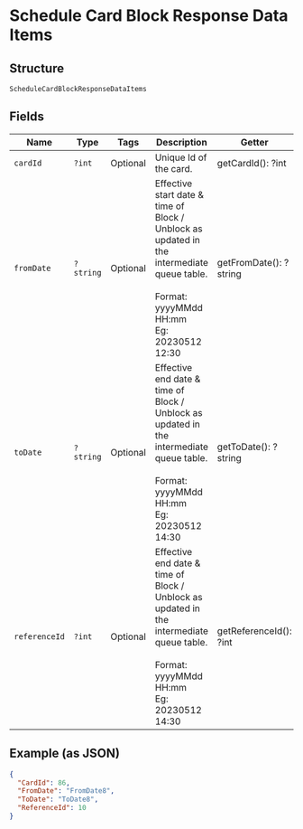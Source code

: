 
# Schedule Card Block Response Data Items

## Structure

`ScheduleCardBlockResponseDataItems`

## Fields

| Name | Type | Tags | Description | Getter | Setter |
|  --- | --- | --- | --- | --- | --- |
| `cardId` | `?int` | Optional | Unique Id of the card. | getCardId(): ?int | setCardId(?int cardId): void |
| `fromDate` | `?string` | Optional | Effective start date & time of Block / Unblock as updated in the intermediate queue table.<br><br>Format: yyyyMMdd HH:mm<br>Eg: 20230512 12:30 | getFromDate(): ?string | setFromDate(?string fromDate): void |
| `toDate` | `?string` | Optional | Effective end date & time of Block / Unblock as updated in the intermediate queue table.<br><br>Format: yyyyMMdd HH:mm<br>Eg: 20230512 14:30 | getToDate(): ?string | setToDate(?string toDate): void |
| `referenceId` | `?int` | Optional | Effective end date & time of Block / Unblock as updated in the intermediate queue table.<br><br>Format: yyyyMMdd HH:mm<br>Eg: 20230512 14:30 | getReferenceId(): ?int | setReferenceId(?int referenceId): void |

## Example (as JSON)

```json
{
  "CardId": 86,
  "FromDate": "FromDate8",
  "ToDate": "ToDate8",
  "ReferenceId": 10
}
```

